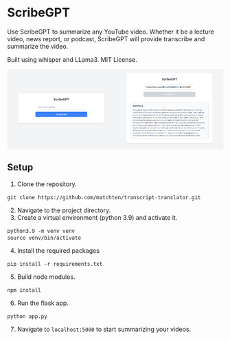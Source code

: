 # ScribeGPT

Use ScribeGPT to summarize any YouTube video. Whether it be
a lecture video, news report, or podcast, ScribeGPT will provide
transcribe and summarize the video.

Built using whisper and LLama3. MIT License.

<div style="display: flex; justify-content: space-between;">
    <img src="demo_images/home.png" alt="screenshot" style="width: 50%;">
    <img src="demo_images/output.png" alt="screenshot" style="width: 50%;">
</div>

## Setup

1. Clone the repository.

```
git clone https://github.com/matchten/transcript-translator.git
```

2. Navigate to the project directory.
3. Create a virtual environment (python 3.9) and activate it.

```
python3.9 -m venv venv
source venv/bin/activate
```

4. Install the required packages

```
pip install -r requirements.txt
```

5. Build node modules.

```
npm install
```

6. Run the flask app.

```
python app.py
```

7. Navigate to `localhost:5000` to start summarizing your videos.
